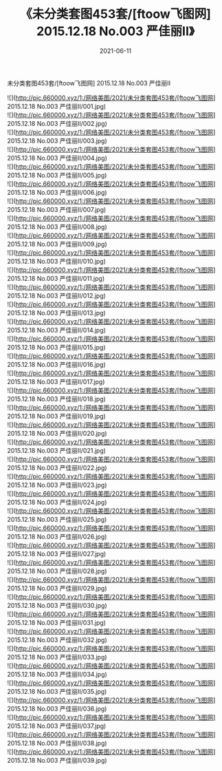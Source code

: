 ﻿---
layout: post
title:  《未分类套图453套/[ftoow飞图网] 2015.12.18 No.003 严佳丽II》
date:   2021-06-11
img: http://pic.660000.xyz/1:/网络美图/2021/未分类套图453套/[ftoow飞图网] 2015.12.18 No.003 严佳丽II/000.jpg
categories: [美女, 清纯, 唯美]
---

未分类套图453套/[ftoow飞图网] 2015.12.18 No.003 严佳丽II

 ![](http://pic.660000.xyz/1:/网络美图/2021/未分类套图453套/[ftoow飞图网] 2015.12.18 No.003 严佳丽II/001.jpg) <br>![](http://pic.660000.xyz/1:/网络美图/2021/未分类套图453套/[ftoow飞图网] 2015.12.18 No.003 严佳丽II/002.jpg) <br>![](http://pic.660000.xyz/1:/网络美图/2021/未分类套图453套/[ftoow飞图网] 2015.12.18 No.003 严佳丽II/003.jpg) <br>![](http://pic.660000.xyz/1:/网络美图/2021/未分类套图453套/[ftoow飞图网] 2015.12.18 No.003 严佳丽II/004.jpg) <br>![](http://pic.660000.xyz/1:/网络美图/2021/未分类套图453套/[ftoow飞图网] 2015.12.18 No.003 严佳丽II/005.jpg) <br>![](http://pic.660000.xyz/1:/网络美图/2021/未分类套图453套/[ftoow飞图网] 2015.12.18 No.003 严佳丽II/006.jpg) <br>![](http://pic.660000.xyz/1:/网络美图/2021/未分类套图453套/[ftoow飞图网] 2015.12.18 No.003 严佳丽II/007.jpg) <br>![](http://pic.660000.xyz/1:/网络美图/2021/未分类套图453套/[ftoow飞图网] 2015.12.18 No.003 严佳丽II/008.jpg) <br>![](http://pic.660000.xyz/1:/网络美图/2021/未分类套图453套/[ftoow飞图网] 2015.12.18 No.003 严佳丽II/009.jpg) <br>![](http://pic.660000.xyz/1:/网络美图/2021/未分类套图453套/[ftoow飞图网] 2015.12.18 No.003 严佳丽II/010.jpg) <br>![](http://pic.660000.xyz/1:/网络美图/2021/未分类套图453套/[ftoow飞图网] 2015.12.18 No.003 严佳丽II/011.jpg) <br>![](http://pic.660000.xyz/1:/网络美图/2021/未分类套图453套/[ftoow飞图网] 2015.12.18 No.003 严佳丽II/012.jpg) <br>![](http://pic.660000.xyz/1:/网络美图/2021/未分类套图453套/[ftoow飞图网] 2015.12.18 No.003 严佳丽II/013.jpg) <br>![](http://pic.660000.xyz/1:/网络美图/2021/未分类套图453套/[ftoow飞图网] 2015.12.18 No.003 严佳丽II/014.jpg) <br>![](http://pic.660000.xyz/1:/网络美图/2021/未分类套图453套/[ftoow飞图网] 2015.12.18 No.003 严佳丽II/015.jpg) <br>![](http://pic.660000.xyz/1:/网络美图/2021/未分类套图453套/[ftoow飞图网] 2015.12.18 No.003 严佳丽II/016.jpg) <br>![](http://pic.660000.xyz/1:/网络美图/2021/未分类套图453套/[ftoow飞图网] 2015.12.18 No.003 严佳丽II/017.jpg) <br>![](http://pic.660000.xyz/1:/网络美图/2021/未分类套图453套/[ftoow飞图网] 2015.12.18 No.003 严佳丽II/018.jpg) <br>![](http://pic.660000.xyz/1:/网络美图/2021/未分类套图453套/[ftoow飞图网] 2015.12.18 No.003 严佳丽II/019.jpg) <br>![](http://pic.660000.xyz/1:/网络美图/2021/未分类套图453套/[ftoow飞图网] 2015.12.18 No.003 严佳丽II/020.jpg) <br>![](http://pic.660000.xyz/1:/网络美图/2021/未分类套图453套/[ftoow飞图网] 2015.12.18 No.003 严佳丽II/021.jpg) <br>![](http://pic.660000.xyz/1:/网络美图/2021/未分类套图453套/[ftoow飞图网] 2015.12.18 No.003 严佳丽II/022.jpg) <br>![](http://pic.660000.xyz/1:/网络美图/2021/未分类套图453套/[ftoow飞图网] 2015.12.18 No.003 严佳丽II/023.jpg) <br>![](http://pic.660000.xyz/1:/网络美图/2021/未分类套图453套/[ftoow飞图网] 2015.12.18 No.003 严佳丽II/024.jpg) <br>![](http://pic.660000.xyz/1:/网络美图/2021/未分类套图453套/[ftoow飞图网] 2015.12.18 No.003 严佳丽II/025.jpg) <br>![](http://pic.660000.xyz/1:/网络美图/2021/未分类套图453套/[ftoow飞图网] 2015.12.18 No.003 严佳丽II/026.jpg) <br>![](http://pic.660000.xyz/1:/网络美图/2021/未分类套图453套/[ftoow飞图网] 2015.12.18 No.003 严佳丽II/027.jpg) <br>![](http://pic.660000.xyz/1:/网络美图/2021/未分类套图453套/[ftoow飞图网] 2015.12.18 No.003 严佳丽II/028.jpg) <br>![](http://pic.660000.xyz/1:/网络美图/2021/未分类套图453套/[ftoow飞图网] 2015.12.18 No.003 严佳丽II/029.jpg) <br>![](http://pic.660000.xyz/1:/网络美图/2021/未分类套图453套/[ftoow飞图网] 2015.12.18 No.003 严佳丽II/030.jpg) <br>![](http://pic.660000.xyz/1:/网络美图/2021/未分类套图453套/[ftoow飞图网] 2015.12.18 No.003 严佳丽II/031.jpg) <br>![](http://pic.660000.xyz/1:/网络美图/2021/未分类套图453套/[ftoow飞图网] 2015.12.18 No.003 严佳丽II/032.jpg) <br>![](http://pic.660000.xyz/1:/网络美图/2021/未分类套图453套/[ftoow飞图网] 2015.12.18 No.003 严佳丽II/033.jpg) <br>![](http://pic.660000.xyz/1:/网络美图/2021/未分类套图453套/[ftoow飞图网] 2015.12.18 No.003 严佳丽II/034.jpg) <br>![](http://pic.660000.xyz/1:/网络美图/2021/未分类套图453套/[ftoow飞图网] 2015.12.18 No.003 严佳丽II/035.jpg) <br>![](http://pic.660000.xyz/1:/网络美图/2021/未分类套图453套/[ftoow飞图网] 2015.12.18 No.003 严佳丽II/036.jpg) <br>![](http://pic.660000.xyz/1:/网络美图/2021/未分类套图453套/[ftoow飞图网] 2015.12.18 No.003 严佳丽II/037.jpg) <br>![](http://pic.660000.xyz/1:/网络美图/2021/未分类套图453套/[ftoow飞图网] 2015.12.18 No.003 严佳丽II/038.jpg) <br>![](http://pic.660000.xyz/1:/网络美图/2021/未分类套图453套/[ftoow飞图网] 2015.12.18 No.003 严佳丽II/039.jpg) <br>